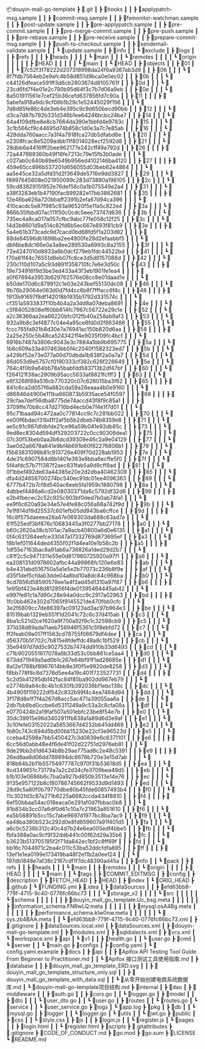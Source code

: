 📦douyin-mall-go-template
 ┣ 📂.git
 ┃ ┣ 📂hooks
 ┃ ┃ ┣ 📜applypatch-msg.sample
 ┃ ┃ ┣ 📜commit-msg.sample
 ┃ ┃ ┣ 📜fsmonitor-watchman.sample
 ┃ ┃ ┣ 📜post-update.sample
 ┃ ┃ ┣ 📜pre-applypatch.sample
 ┃ ┃ ┣ 📜pre-commit.sample
 ┃ ┃ ┣ 📜pre-merge-commit.sample
 ┃ ┃ ┣ 📜pre-push.sample
 ┃ ┃ ┣ 📜pre-rebase.sample
 ┃ ┃ ┣ 📜pre-receive.sample
 ┃ ┃ ┣ 📜prepare-commit-msg.sample
 ┃ ┃ ┣ 📜push-to-checkout.sample
 ┃ ┃ ┣ 📜sendemail-validate.sample
 ┃ ┃ ┗ 📜update.sample
 ┃ ┣ 📂info
 ┃ ┃ ┗ 📜exclude
 ┃ ┣ 📂logs
 ┃ ┃ ┣ 📂refs
 ┃ ┃ ┃ ┣ 📂heads
 ┃ ┃ ┃ ┃ ┗ 📜main
 ┃ ┃ ┃ ┗ 📂remotes
 ┃ ┃ ┃ ┃ ┗ 📂origin
 ┃ ┃ ┃ ┃ ┃ ┣ 📜HEAD
 ┃ ┃ ┃ ┃ ┃ ┗ 📜main
 ┃ ┃ ┗ 📜HEAD
 ┃ ┣ 📂objects
 ┃ ┃ ┣ 📂01
 ┃ ┃ ┃ ┗ 📜7c52f3f78222d207318998da24f6a9367ab3d9
 ┃ ┃ ┣ 📂06
 ┃ ┃ ┃ ┗ 📜8f7fdb7564eb2e9afc4b58d851d9bca0e0ec02
 ┃ ┃ ┣ 📂0b
 ┃ ┃ ┃ ┗ 📜c44126dfeace591ff3d6cb2803874d8105761f
 ┃ ┃ ┣ 📂0d
 ┃ ┃ ┃ ┗ 📜23cd6fd7f4e01e2c790b95d64f3c7b7d06a9eb
 ┃ ┃ ┣ 📂0e
 ┃ ┃ ┃ ┗ 📜8a501911561e7cef25b36cefd637856fd7c90a
 ┃ ┃ ┣ 📂11
 ┃ ┃ ┃ ┣ 📜5abefa918a9dc9cf08b1b29c1e52445029f156
 ┃ ┃ ┃ ┗ 📜7d8d85fe86c4de3eb4e395c9c9d650becd90bb
 ┃ ┃ ┣ 📂12
 ┃ ┃ ┃ ┗ 📜d3ca7d87b792b331d346b1ee64246bcbc24be7
 ┃ ┃ ┣ 📂14
 ┃ ┃ ┃ ┗ 📜64a4f09dfbe8e8cb7664da390e1bbfd4e9783c
 ┃ ┃ ┣ 📂15
 ┃ ┃ ┃ ┗ 📜3c1b566cf9c44695d74b858c1d0e3a7c7e85ab
 ┃ ┃ ┣ 📂16
 ┃ ┃ ┃ ┗ 📜428dda760aacc7a3f4a7918fca27db5dfabd6e
 ┃ ┃ ┣ 📂20
 ┃ ┃ ┃ ┗ 📜e2308fcac8e5209adbb11f8014028ecf2592d8
 ┃ ┃ ┣ 📂21
 ┃ ┃ ┃ ┗ 📜28dbb6a4416fff2bee962177e242cff49a792d
 ┃ ┃ ┣ 📂26
 ┃ ┃ ┃ ┣ 📜72a447889360b49f18fe7213c79e15fb3b0ade
 ┃ ┃ ┃ ┗ 📜c027ab0c640b89e6549b956ed4102146ba4120
 ┃ ┃ ┣ 📂27
 ┃ ┃ ┃ ┣ 📜459e65cc896b537201d656055d03beb62e4864
 ┃ ┃ ┃ ┗ 📜aa5e45ce32a5dfd31d2f3649de5716e9dd3827
 ┃ ┃ ┣ 📂29
 ┃ ┃ ┃ ┗ 📜f8997645608e021950099c283d73880a196105
 ┃ ┃ ┣ 📂2c
 ┃ ┃ ┃ ┗ 📜59cd8382915f852e76def56c0a1b075549e2a4
 ┃ ┃ ┣ 📂31
 ┃ ┃ ┃ ┗ 📜a38f3283eb1b47190fac899282e17bb3862681
 ┃ ┃ ┣ 📂35
 ┃ ┃ ┃ ┣ 📜12e46ba626a720bbaff2391b2efa67d94ca396
 ┃ ┃ ┃ ┗ 📜410cacdc5e87f985c93a96520f5e11a5c822e4
 ┃ ┃ ┣ 📂3a
 ┃ ┃ ┃ ┗ 📜866b35fbbd07ac111f50c0cdc5eee73747d636
 ┃ ┃ ┣ 📂3b
 ┃ ┃ ┃ ┗ 📜735ec4a8ca017a057cfbc9abc77fe058c12f25
 ┃ ┃ ┣ 📂3c
 ┃ ┃ ┃ ┗ 📜14d3b8601d9a514c82fd6b5ec667e893f81cb9
 ┃ ┃ ┣ 📂3e
 ┃ ┃ ┃ ┣ 📜5a4e61b373cadc9d7cacd0bd68fd5f1a203d82
 ┃ ┃ ┃ ┣ 📜88de84596db1898ba2ee4900fe28d2efaabbf5
 ┃ ┃ ┃ ┗ 📜dbf4be8dc166e0a3a8ee289530a6993c8a2155
 ┃ ┃ ┣ 📂3f
 ┃ ┃ ┃ ┗ 📜72e4247010d8933a6b0dcf279eb1fdc44522bd
 ┃ ┃ ┣ 📂41
 ┃ ┃ ┃ ┗ 📜f70a81f44c76551d8eb07fc8ce3d5d8157088d
 ┃ ┃ ┣ 📂42
 ┃ ┃ ┃ ┗ 📜230c110d107a5c93d891f358710fc7e6e3d50c
 ┃ ┃ ┣ 📂43
 ┃ ┃ ┃ ┣ 📜19e734916f9d3be3ed433a43f3eb1901fe1ea4
 ┃ ┃ ┃ ┣ 📜a0f67894a3953b629762576e08cc8e01daad1e
 ┃ ┃ ┃ ┗ 📜b50de170d6c879912c1e03e243bef55130dc08
 ┃ ┃ ┣ 📂46
 ┃ ┃ ┃ ┗ 📜9b76b29064e063d0d7fd4cc6b8f7fffacc6f4c
 ┃ ┃ ┣ 📂48
 ┃ ┃ ┃ ┣ 📜1913b91697f8df142018b1935b1792d331574c
 ┃ ┃ ┃ ┗ 📜cf351a5933837f10b4b4a2a3dd8a07deba8691
 ┃ ┃ ┣ 📂4e
 ┃ ┃ ┃ ┗ 📜c5f84052808ef60bb614fc7967c56722e29c1e
 ┃ ┃ ┣ 📂52
 ┃ ┃ ┃ ┗ 📜a2c36366aa2ea66220bfc012fb40a258ab9af3
 ┃ ┃ ┣ 📂53
 ┃ ┃ ┃ ┗ 📜932a9b8c3ef4877c04e4a95ce8fd0d2f863486
 ┃ ┃ ┣ 📂55
 ┃ ┃ ┃ ┗ 📜fccc765fa921b8d30e7a76941ac150b820d6aa
 ┃ ┃ ┣ 📂58
 ┃ ┃ ┃ ┣ 📜2a25e250c5b48ca5243421f4e9035f09fc4bcf
 ┃ ┃ ┃ ┗ 📜6916b7487a3806c9043e3c7884a1bb9b695775
 ┃ ┃ ┣ 📂5a
 ┃ ┃ ┃ ┗ 📜1b8c609a33a407463bb5f4c2040f1582323ed7
 ┃ ┃ ┣ 📂5b
 ┃ ┃ ┃ ┗ 📜a429bf52e73e077a00d70dbda1b838f2a0a7a7
 ┃ ┃ ┣ 📂5d
 ┃ ┃ ┃ ┗ 📜86d053d9e5757cf0190333cf382c626f226649
 ┃ ┃ ┣ 📂5e
 ┃ ┃ ┃ ┗ 📜764c4f0b9a64bb78a5babfdd583713b2df47bf
 ┃ ┃ ┣ 📂60
 ┃ ┃ ┃ ┗ 📜f264121f38ac2909b95acc5633af8821fcfff3
 ┃ ┃ ┣ 📂63
 ┃ ┃ ┃ ┗ 📜e6f3268f89a516cb770320c07c626015ba3f62
 ┃ ┃ ┣ 📂65
 ┃ ┃ ┃ ┣ 📜841c6ca2d057f6a882cda59a26eaaa4b0e9160
 ┃ ┃ ┃ ┗ 📜d86846d4900e111ba860873b5935ace54f0597
 ┃ ┃ ┣ 📂68
 ┃ ┃ ┃ ┣ 📜29cfaa7def56dba8775de74accd43f8f9c85a1
 ┃ ┃ ┃ ┣ 📜3709ffe70b8cc47d2716bd4ecb0e7f4e1f7d01
 ┃ ┃ ┃ ┗ 📜95c71baad94c472aa0c77814cc9c7c281bb022
 ┃ ┃ ┣ 📂70
 ┃ ┃ ┃ ┗ 📜ee00f6bdacf31bd1f2af5b5b2dbeb74b8359e8
 ┃ ┃ ┣ 📂71
 ┃ ┃ ┃ ┗ 📜ae5c91c987dfdbfde21ce96a59b041e93db85c
 ┃ ┃ ┣ 📂73
 ┃ ┃ ┃ ┗ 📜9ed8ec8304d594df529203722c0cc90306dea1
 ┃ ┃ ┣ 📂75
 ┃ ┃ ┃ ┗ 📜07c30f53beb0aa3b6dcd39309e46c2a9e04129
 ┃ ┃ ┣ 📂77
 ┃ ┃ ┃ ┗ 📜3ae0d2a6678a641e9bf4b691b60f82276806b1
 ┃ ┃ ┣ 📂79
 ┃ ┃ ┃ ┗ 📜f5b83831096b81c913726e409f70d228ab1953
 ┃ ┃ ┣ 📂7e
 ┃ ┃ ┃ ┗ 📜4de31c6907584d8b1401e363e8bba6ecffe5f0
 ┃ ┃ ┣ 📂7f
 ┃ ┃ ┃ ┗ 📜5f4afdc57b711387f2aec831fab5a9d9cff8ad
 ┃ ┃ ┣ 📂81
 ┃ ┃ ┃ ┗ 📜0f1bbef492de63a44385e20e2d2dba40462309
 ┃ ┃ ┣ 📂85
 ┃ ┃ ┃ ┗ 📜dfa4d24658700274bc540ec91dc01ee4096363
 ┃ ┃ ┣ 📂89
 ┃ ┃ ┃ ┗ 📜6777b472b7cf8d540ac6eeb5fa1959c1880798
 ┃ ┃ ┣ 📂8a
 ┃ ┃ ┃ ┗ 📜4dbbef4486a6cd2e08030371da6c5792df32d6
 ┃ ┃ ┣ 📂99
 ┃ ┃ ┃ ┣ 📜e2b4fbecec2c52c925c903bf0ded7b0ab74fa1
 ┃ ┃ ┃ ┗ 📜ee9f6c620a93e34e57e4fe88c056a68a742f9d
 ┃ ┃ ┣ 📂9b
 ┃ ┃ ┃ ┗ 📜7e1f814d19d25537c601efb05dd943ba6cffce
 ┃ ┃ ┣ 📂9d
 ┃ ┃ ┃ ┣ 📜16c8f575daeeea28a47e069303da688c63ad7a
 ┃ ┃ ┃ ┗ 📜61f525edf3bf876c10683445a3f0277bb27178
 ┃ ┃ ┣ 📂a0
 ┃ ┃ ┃ ┗ 📜b60c2620a38cb101ac7a9acb40800a6d0e6135
 ┃ ┃ ┣ 📂a1
 ┃ ┃ ┃ ┗ 📜0f4c631264eefce33047a17332769d873695ef
 ┃ ┃ ┣ 📂a3
 ┃ ┃ ┃ ┗ 📜18b1ef011644ded4355f02f1d4ea10e1b56c2b
 ┃ ┃ ┣ 📂a5
 ┃ ┃ ┃ ┣ 📜1df55e7163bac8a91ab6a736826a1ded29d2b7
 ┃ ┃ ┃ ┗ 📜c81f2c5c9471311e55e0d817960725920a97f1
 ┃ ┃ ┣ 📂a6
 ┃ ┃ ┃ ┗ 📜ea208131d0978602afbc44a99868fc120e6e83
 ┃ ┃ ┣ 📂ab
 ┃ ┃ ┃ ┗ 📜b4e431abd516750a5a1e5e2b77073c236b8f9e
 ┃ ┃ ┣ 📂af
 ┃ ┃ ┃ ┗ 📜d35f1def5cfdab3dde04a8bd10a8dc84c968ba
 ┃ ┃ ┣ 📂b0
 ┃ ┃ ┃ ┗ 📜9cd7856d58590578ee1a4f3ad45d1310a97f87
 ┃ ┃ ┣ 📂b6
 ┃ ┃ ┃ ┣ 📜1e95bf423e48d812856f4de01395464445ab42
 ┃ ┃ ┃ ┗ 📜e997fe81c1a7d90c28e94a0dcc9c2917a02963
 ┃ ┃ ┣ 📂bd
 ┃ ┃ ┃ ┣ 📜1fc0bb462e302d7065f9145521de470fbb0cfc
 ┃ ┃ ┃ ┗ 📜3e2f6809cc7de86397ac09123ad3ac97b964e3
 ┃ ┃ ┣ 📂be
 ┃ ┃ ┃ ┗ 📜81519bab1329eb551f1d2041c72c6c37d415ab
 ┃ ┃ ┣ 📂c3
 ┃ ┃ ┃ ┗ 📜8ba1c521d2ce1620a9f700a92f9c1c32598cb9
 ┃ ┃ ┣ 📂c5
 ┃ ┃ ┃ ┗ 📜371d38d89ada11aeb756946f5361c5f8ebfd72
 ┃ ┃ ┣ 📂c7
 ┃ ┃ ┃ ┗ 📜ff2feab09a017ff1563cd78755f06679df4dee
 ┃ ┃ ┣ 📂ca
 ┃ ┃ ┃ ┗ 📜d56370b5f702c7b815e8fdeffdc48a8c1bf529
 ┃ ┃ ┣ 📂cb
 ┃ ┃ ┃ ┗ 📜35e9497d7dd5c9027532b7474dd910b33d6493
 ┃ ┃ ┣ 📂cd
 ┃ ┃ ┃ ┗ 📜c71b9020551617078a8b33d53c0bb861ce5aa4
 ┃ ┃ ┣ 📂d0
 ┃ ┃ ┃ ┗ 📜673dd71949a5ad0b1c267e64bf91f1ad28685e
 ┃ ┃ ┣ 📂d1
 ┃ ┃ ┃ ┗ 📜8a12e1788bf8967614bb8e3f0f5e9920de8258
 ┃ ┃ ┣ 📂d3
 ┃ ┃ ┃ ┗ 📜f8bb778f8c8d7376d5ee4a19c401f723527731
 ┃ ┃ ┣ 📂d4
 ┃ ┃ ┃ ┣ 📜5c2d5b41295dbf42fac84f85ba902dd967eb79
 ┃ ┃ ┃ ┗ 📜e2774b9a64c8c4b1c630fb392036bf1ebc138c
 ┃ ┃ ┣ 📂dc
 ┃ ┃ ┃ ┗ 📜4b4905f119222df542c832b99f4c4ea7464d94
 ┃ ┃ ┣ 📂dd
 ┃ ┃ ┃ ┗ 📜3f178d8e1f7f4a267d8acc5ac471a39055aa6a
 ┃ ┃ ┣ 📂de
 ┃ ┃ ┃ ┗ 📜2db7bb8bd0ccbe6d5311249a9c53a3c8cfa08a
 ┃ ┃ ┣ 📂df
 ┃ ┃ ┃ ┗ 📜e0770424b2a19faf507a501ebfc23be8f54e7b
 ┃ ┃ ┣ 📂e0
 ┃ ┃ ┃ ┗ 📜35dc39915e96d3402911fb838a1a89d6d3e9af
 ┃ ┃ ┣ 📂e1
 ┃ ┃ ┃ ┗ 📜3c10fefe03152022a5853667d4232bb41dd469
 ┃ ┃ ┣ 📂e2
 ┃ ┃ ┃ ┗ 📜1b80c743c694d5bd00bb15230e22cf3e96523d
 ┃ ┃ ┣ 📂e5
 ┃ ┃ ┃ ┗ 📜cceba42598e7bb5450427c3d0839e6c6371101
 ┃ ┃ ┣ 📂e6
 ┃ ┃ ┃ ┣ 📜6cc56d0abb48e4f6de41f02d22751d2976eb81
 ┃ ┃ ┃ ┗ 📜9de29bb2d1d6434b8b29ae775ad8c2e48c5391
 ┃ ┃ ┣ 📂e9
 ┃ ┃ ┃ ┣ 📜26ed8aa8d06dd789894dc8678b720e3e15d7ab
 ┃ ┃ ┃ ┗ 📜818b64b2b11b55754977787c970f31b53618d5
 ┃ ┃ ┣ 📂ea
 ┃ ┃ ┃ ┗ 📜8cd349651c73179a7a2c2d34cfe3709bea49d5
 ┃ ┃ ┣ 📂eb
 ┃ ┃ ┃ ┗ 📜b1b103e0686b6c7ba0a927bd850b3513e14e76
 ┃ ┃ ┣ 📂ec
 ┃ ┃ ┃ ┗ 📜9135e957122b8cf80786745662f9533d9d1493
 ┃ ┃ ┣ 📂ed
 ┃ ┃ ┃ ┗ 📜28d9c5a80f0b79770dbe80b45fde60857493b4
 ┃ ┃ ┣ 📂f0
 ┃ ┃ ┃ ┗ 📜11c302fd3c87a271b6225a6682ccda434f8810
 ┃ ┃ ┣ 📂f4
 ┃ ┃ ┃ ┣ 📜6ef50bbaa54ac018eaca0e291af0d7fbbac0b8
 ┃ ┃ ┃ ┗ 📜91b834b3cc07a6df0d61c10a7c21963a851610
 ┃ ┃ ┣ 📂f6
 ┃ ┃ ┃ ┗ 📜ea5b58891b5cc15c7abe9697d1977bc8ba7ac9
 ┃ ┃ ┣ 📂f9
 ┃ ┃ ┃ ┗ 📜ea48ba380b523c292d0e8fd659607a91f401d5
 ┃ ┃ ┣ 📂fa
 ┃ ┃ ┃ ┗ 📜a6c0c5238b312c40c4d7b24e6ea005edf4bbe5
 ┃ ┃ ┣ 📂fb
 ┃ ┃ ┃ ┗ 📜fbfa388a0ac9cf9f32ddb441c00f62d29a35b6
 ┃ ┃ ┣ 📂fc
 ┃ ┃ ┃ ┗ 📜b3623b513705195f2f71da842ec1bf2c8ff69f
 ┃ ┃ ┣ 📂fd
 ┃ ┃ ┃ ┗ 📜bb16c7044971c2ba4c011c53ba52ddcfdfa885
 ┃ ┃ ┣ 📂ff
 ┃ ┃ ┃ ┣ 📜13ef1e1ea0199e173419ba48f2e11b2a0ee124
 ┃ ┃ ┃ ┗ 📜197db1848e7af38c2167cdf1f7dc48390ad45a
 ┃ ┃ ┣ 📂info
 ┃ ┃ ┗ 📂pack
 ┃ ┣ 📂refs
 ┃ ┃ ┣ 📂heads
 ┃ ┃ ┃ ┗ 📜main
 ┃ ┃ ┣ 📂remotes
 ┃ ┃ ┃ ┗ 📂origin
 ┃ ┃ ┃ ┃ ┣ 📜HEAD
 ┃ ┃ ┃ ┃ ┗ 📜main
 ┃ ┃ ┗ 📂tags
 ┃ ┣ 📜COMMIT_EDITMSG
 ┃ ┣ 📜config
 ┃ ┣ 📜description
 ┃ ┣ 📜FETCH_HEAD
 ┃ ┣ 📜HEAD
 ┃ ┣ 📜index
 ┃ ┗ 📜ORIG_HEAD
 ┣ 📂.github
 ┃ ┗ 📜FUNDING.yml
 ┣ 📂.idea
 ┃ ┣ 📂dataSources
 ┃ ┃ ┣ 📂efd63bb8-779f-4715-9c40-0776fc66bc73
 ┃ ┃ ┃ ┗ 📂storage_v2
 ┃ ┃ ┃ ┃ ┗ 📂_src_
 ┃ ┃ ┃ ┃ ┃ ┗ 📂schema
 ┃ ┃ ┃ ┃ ┃ ┃ ┣ 📜douyin_mall_go_template.Uc_bsg.meta
 ┃ ┃ ┃ ┃ ┃ ┃ ┣ 📜information_schema.FNRwLQ.meta
 ┃ ┃ ┃ ┃ ┃ ┃ ┣ 📜mysql.osA4Bg.meta
 ┃ ┃ ┃ ┃ ┃ ┃ ┣ 📜performance_schema.kIw0nw.meta
 ┃ ┃ ┃ ┃ ┃ ┃ ┗ 📜sys.zb4BAA.meta
 ┃ ┃ ┗ 📜efd63bb8-779f-4715-9c40-0776fc66bc73.xml
 ┃ ┣ 📜.gitignore
 ┃ ┣ 📜dataSources.local.xml
 ┃ ┣ 📜dataSources.xml
 ┃ ┣ 📜douyin-mall-go-template.iml
 ┃ ┣ 📜modules.xml
 ┃ ┣ 📜sqldialects.xml
 ┃ ┣ 📜vcs.xml
 ┃ ┗ 📜workspace.xml
 ┣ 📂api
 ┃ ┗ 📂v1
 ┃ ┃ ┣ 📜health.go
 ┃ ┃ ┗ 📜user.go
 ┣ 📂cmd
 ┃ ┗ 📂server
 ┃ ┃ ┗ 📜main.go
 ┣ 📂configs
 ┃ ┣ 📜config.yaml
 ┃ ┗ 📜config.yaml.example
 ┣ 📂docs
 ┃ ┣ 📂api
 ┃ ┃ ┣ 📜Apifox API Testing Tool Guide From Beginner to Practitioner.md
 ┃ ┃ ┗ 📜Apifox 接口测试工具使用指南.md
 ┃ ┣ 📂database
 ┃ ┃ ┣ 📜douyin_mall_go_template_ERD.svg
 ┃ ┃ ┣ 📜douyin_mall_go_template_structure_only.sql
 ┃ ┃ ┣ 📜douyin_mall_go_template_with_data.sql
 ┃ ┃ ┗ 📜从零开始创建电商系统数据库.md
 ┃ ┗ 📜douyin-mall-go-template项目结构.md
 ┣ 📂internal
 ┃ ┣ 📂dao
 ┃ ┣ 📂middleware
 ┃ ┃ ┣ 📜auth.go
 ┃ ┃ ┣ 📜cors.go
 ┃ ┃ ┗ 📜logger.go
 ┃ ┣ 📂model
 ┃ ┃ ┣ 📂dto
 ┃ ┃ ┃ ┗ 📜user_dto.go
 ┃ ┃ ┗ 📜user.go
 ┃ ┣ 📂routes
 ┃ ┃ ┗ 📜routes.go
 ┃ ┗ 📂service
 ┃ ┃ ┗ 📜user_service.go
 ┣ 📂logs
 ┃ ┗ 📜app.log
 ┣ 📂pkg
 ┃ ┣ 📂db
 ┃ ┃ ┗ 📜mysql.go
 ┃ ┣ 📂logger
 ┃ ┃ ┗ 📜logger.go
 ┃ ┗ 📂utils
 ┃ ┃ ┗ 📜jwt.go
 ┣ 📂public
 ┃ ┣ 📂css
 ┃ ┃ ┗ 📜style.css
 ┃ ┣ 📂js
 ┃ ┃ ┣ 📜login.js
 ┃ ┃ ┗ 📜register.js
 ┃ ┗ 📂pages
 ┃ ┃ ┣ 📜login.html
 ┃ ┃ ┗ 📜register.html
 ┣ 📂scripts
 ┣ 📜.gitattributes
 ┣ 📜.gitignore
 ┣ 📜CODE_OF_CONDUCT.md
 ┣ 📜go.mod
 ┣ 📜go.sum
 ┣ 📜LICENSE
 ┗ 📜README.md